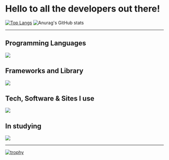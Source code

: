 # Hello to all the developers out there!
[![Top Langs](https://github-readme-stats.vercel.app/api/top-langs/?username=ibuki-hum4
)](https://github.com/anuraghazra/github-readme-stats)
![Anurag's GitHub stats](https://github-readme-stats.vercel.app/api?username=ibuki-hum4&show_icons=true)

---

## Programming Languages

<img src="https://skillicons.dev/icons?i=html,js,go" /> 

## Frameworks and Library

<img src="https://skillicons.dev/icons?i=react,next,nodejs,discordjs" /> 

## Tech, Software & Sites I use

<img src="https://skillicons.dev/icons?i=azure,cloudflare,codepen,discord,github,git,docker" /> 

## In studying

<img src="https://skillicons.dev/icons?i=go,next,discordjs,docker,k8s,ubuntu" /> 

---

[![trophy](https://github-profile-trophy.vercel.app/?username=ibuki-hum4)](https://github.com/ryo-ma/github-profile-trophy)
